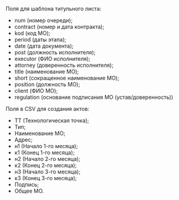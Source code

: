 Поля для шаблона титульного листа:

  - num (номер очереди);
  - contract (номер и дата контракта);
  - kod (код МО);
  - period (даты этапа);
  - date (дата документа);
  - post (должность исполнителя);
  - executor (ФИО исполнителя);
  - attorney (доверенность исполнителя);
  - title (наименование МО);
  - short (сокращенное наименование МО);
  - position (должность МО);
  - client (ФИО МО);
  - regulation (основание подписания МО (устав/доверенность))


Поля в CSV для создания актов:
  - ТТ (Технологическая точка);
  - Тип;
  - Наименование МО;
  - Адрес;
  - н1 (Начало 1-го месяца);
  - к1 (Конец 1-го месяца);
  - н2 (Начало 2-го месяца);
  - к2 (Конец 2-го месяца);
  - н3 (Начало 3-го месяца);
  - к3 (Конец 3-го месяца);
  - Подпись;
  - Общее МО.